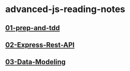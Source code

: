 # advanced-js-reading-notes

## [01-prep-and-tdd](./01-prep-and-tdd.md)

## [02-Express-Rest-API](./02-Express-REST-API.md)

## [03-Data-Modeling](./03-Data-Modeling.md)

